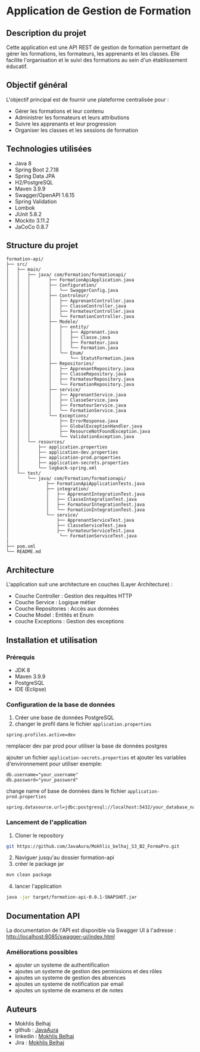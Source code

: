 # Application de Gestion de Formation

## Description du projet
Cette application est une API REST de gestion de formation permettant de gérer les formations, les formateurs, les apprenants et les classes. Elle facilite l'organisation et le suivi des formations au sein d'un établissement éducatif.

## Objectif général
L'objectif principal est de fournir une plateforme centralisée pour :
- Gérer les formations et leur contenu
- Administrer les formateurs et leurs attributions
- Suivre les apprenants et leur progression
- Organiser les classes et les sessions de formation

## Technologies utilisées
- Java 8
- Spring Boot 2.7.18
- Spring Data JPA
- H2/PostgreSQL
- Maven 3.9.9
- Swagger/OpenAPI 1.6.15
- Spring Validation
- Lombok
- JUnit 5.8.2
- Mockito 3.11.2
- JaCoCo 0.8.7

## Structure du projet
```
formation-api/
├── src/
│   ├── main/
│   │   ├── java/ com/Formation/formationapi/
│   │   │       ├── FormationApiApplication.java  
│   │   │       ├── Configuration/
│   │   │       │   └── SwaggerConfig.java
│   │   │       ├── Controleur/
│   │   │       │   ├── ApprenantController.java
│   │   │       │   ├── ClasseController.java
│   │   │       │   ├── FormateurController.java
│   │   │       │   └── FormationController.java
│   │   │       ├── Modele/
│   │   │       │   ├── entity/
│   │   │       │   │   ├── Apprenant.java
│   │   │       │   │   ├── Classe.java
│   │   │       │   │   ├── Formateur.java
│   │   │       │   │   └── Formation.java
│   │   │       │   └── Enum/
│   │   │       │       └── StatutFormation.java
│   │   │       ├── Repositories/
│   │   │       │   ├── ApprenantRepository.java
│   │   │       │   ├── ClasseRepository.java
│   │   │       │   ├── FormateurRepository.java
│   │   │       │   └── FormationRepository.java
│   │   │       ├── service/
│   │   │       │   ├── ApprenantService.java
│   │   │       │   ├── ClasseService.java
│   │   │       │   ├── FormateurService.java
│   │   │       │   └── FormationService.java
│   │   │       └── Exceptions/
│   │   │           ├── ErrorResponse.java     
│   │   │           ├── GlobalExceptionHandler.java  
│   │   │           ├── ResourceNotFoundException.java
│   │   │           └── ValidationException.java
│   │   └── resources/
│   │       ├── application.properties
│   │       ├── application-dev.properties
│   │       ├── application-prod.properties
│   │       ├── application-secrets.properties
│   │       └── logback-spring.xml
│   └── test/
│       └── java/ com/Formation/formationapi/
│              ├── FormationApiApplicationTests.java
│              ├── integration/
│              │   ├── ApprenantIntegrationTest.java
│              │   ├── ClasseIntegrationTest.java
│              │   ├── FormateurIntegrationTest.java
│              │   └── FormationIntegrationTest.java
│              └── service/
│                  ├── ApprenantServiceTest.java
│                  ├── ClasseServiceTest.java
│                  ├── FormateurServiceTest.java
│                   └── FormationServiceTest.java
|
├── pom.xml
└── README.md
```	



## Architecture
L'application suit une architecture en couches (Layer Architecture) :
- Couche Controller : Gestion des requêtes HTTP
- Couche Service : Logique métier
- Couche Repositories : Accès aux données
- Couche Model : Entités et Enum
- couche Exceptions : Gestion des exceptions


## Installation et utilisation

### Prérequis
- JDK 8 
- Maven 3.9.9
- PostgreSQL 
- IDE (Eclipse)

### Configuration de la base de données
1. Créer une base de données PostgreSQL
2. changer le profil dans le fichier `application.properties`
```
spring.profiles.active=dev

```	
remplacer dev par prod  pour utiliser la base de données postgres

ajouter un fichier `application-secrets.properties` et ajouter les variables d'environnement pour utiliser 
exemple:
```
db.username="your_username"
db.password="your_password"
```	
change name of base de données dans le fichier `application-prod.properties`
```
spring.datasource.url=jdbc:postgresql://localhost:5432/your_database_name
```	

### Lancement de l'application
1. Cloner le repository
```bash
git https://github.com/JavaAura/Mokhlis_belhaj_S3_B2_FormaPro.git
```
2. Naviguer jusqu'au dossier formation-api
3. créer le package jar
```bash
mvn clean package
```
4. lancer l'application
```bash
java -jar target/formation-api-0.0.1-SNAPSHOT.jar
```

## Documentation API
La documentation de l'API est disponible via Swagger UI à l'adresse :
[http://localhost:8085/swagger-ui/index.html](http://localhost:8085/swagger-ui/index.html)

### Améliorations possibles

- ajouter un systeme de authentification
- ajoutes un systeme de gestion des permissions et des rôles
- ajoutes un systeme de gestion des absences
- ajoutes un systeme de notification par email
- ajoutes un systeme de examens et de notes

## Auteurs
- Mokhlis Belhaj
- github : [JavaAura](https://github.com/BelhajMokhlis)
- linkedin : [Mokhlis Belhaj](https://www.linkedin.com/in/mokhlis-belhaj/)
- Jira : [Mokhlis Belhaj](https://belhajmokhlis.atlassian.net/jira/software/projects/FOR/boards/171)




